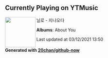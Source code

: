 ## Currently Playing on YTMusic

[<img align="left" width="100" src="https://lh3.googleusercontent.com/87iz-jIjZh_L1lpJXIrOcVxxVN9ZVTnU0yyUnAmK9R5y2UYWIN_kTTSWSGXesZC7Jv5ZkBm27Pi649OP">](https://music.youtube.com/watch?v=iKZw4zLcIZM)

닐로 - 지나오다

**Albums**: About You

Last updated at 03/12/2021 13:50

#### Generated with [20chan/github-now](https://github.com/20chan/github-now)


<!--
**20chan/20chan** is a ✨ _special_ ✨ repository because its `README.md` (this file) appears on your GitHub profile.

Here are some ideas to get you started:

- 🔭 I’m currently working on ...
- 🌱 I’m currently learning ...
- 👯 I’m looking to collaborate on ...
- 🤔 I’m looking for help with ...
- 💬 Ask me about ...
- 📫 How to reach me: ...
- 😄 Pronouns: ...
- ⚡ Fun fact: ...
-->
